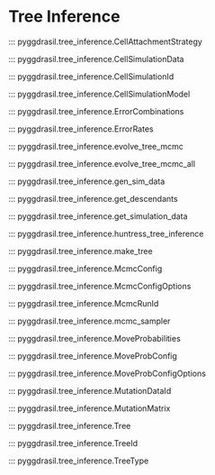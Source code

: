 # Tree Inference

::: pyggdrasil.tree_inference.CellAttachmentStrategy

::: pyggdrasil.tree_inference.CellSimulationData

::: pyggdrasil.tree_inference.CellSimulationId

::: pyggdrasil.tree_inference.CellSimulationModel

::: pyggdrasil.tree_inference.ErrorCombinations

::: pyggdrasil.tree_inference.ErrorRates

::: pyggdrasil.tree_inference.evolve_tree_mcmc

::: pyggdrasil.tree_inference.evolve_tree_mcmc_all

::: pyggdrasil.tree_inference.gen_sim_data

::: pyggdrasil.tree_inference.get_descendants

::: pyggdrasil.tree_inference.get_simulation_data

::: pyggdrasil.tree_inference.huntress_tree_inference

::: pyggdrasil.tree_inference.make_tree

::: pyggdrasil.tree_inference.McmcConfig

::: pyggdrasil.tree_inference.McmcConfigOptions

::: pyggdrasil.tree_inference.McmcRunId

::: pyggdrasil.tree_inference.mcmc_sampler

::: pyggdrasil.tree_inference.MoveProbabilities

::: pyggdrasil.tree_inference.MoveProbConfig

::: pyggdrasil.tree_inference.MoveProbConfigOptions

::: pyggdrasil.tree_inference.MutationDataId

::: pyggdrasil.tree_inference.MutationMatrix

::: pyggdrasil.tree_inference.Tree

::: pyggdrasil.tree_inference.TreeId

::: pyggdrasil.tree_inference.TreeType

